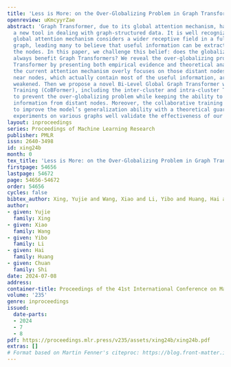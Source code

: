 ```yaml
---
title: 'Less is More: on the Over-Globalizing Problem in Graph Transformers'
openreview: uKmcyyrZae
abstract: 'Graph Transformer, due to its global attention mechanism, has emerged as
  a new tool in dealing with graph-structured data. It is well recognized that the
  global attention mechanism considers a wider receptive field in a fully connected
  graph, leading many to believe that useful information can be extracted from all
  the nodes. In this paper, we challenge this belief: does the globalizing property
  always benefit Graph Transformers? We reveal the over-globalizing problem in Graph
  Transformer by presenting both empirical evidence and theoretical analysis, i.e.,
  the current attention mechanism overly focuses on those distant nodes, while the
  near nodes, which actually contain most of the useful information, are relatively
  weakened. Then we propose a novel Bi-Level Global Graph Transformer with Collaborative
  Training (CoBFormer), including the inter-cluster and intra-cluster Transformers,
  to prevent the over-globalizing problem while keeping the ability to extract valuable
  information from distant nodes. Moreover, the collaborative training is proposed
  to improve the model’s generalization ability with a theoretical guarantee. Extensive
  experiments on various graphs well validate the effectiveness of our proposed CoBFormer.'
layout: inproceedings
series: Proceedings of Machine Learning Research
publisher: PMLR
issn: 2640-3498
id: xing24b
month: 0
tex_title: 'Less is More: on the Over-Globalizing Problem in Graph Transformers'
firstpage: 54656
lastpage: 54672
page: 54656-54672
order: 54656
cycles: false
bibtex_author: Xing, Yujie and Wang, Xiao and Li, Yibo and Huang, Hai and Shi, Chuan
author:
- given: Yujie
  family: Xing
- given: Xiao
  family: Wang
- given: Yibo
  family: Li
- given: Hai
  family: Huang
- given: Chuan
  family: Shi
date: 2024-07-08
address:
container-title: Proceedings of the 41st International Conference on Machine Learning
volume: '235'
genre: inproceedings
issued:
  date-parts:
  - 2024
  - 7
  - 8
pdf: https://proceedings.mlr.press/v235/assets/xing24b/xing24b.pdf
extras: []
# Format based on Martin Fenner's citeproc: https://blog.front-matter.io/posts/citeproc-yaml-for-bibliographies/
---
```


